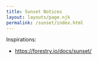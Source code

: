 ```yaml
---
title: Sunset Notices
layout: layouts/page.njk
permalink: /sunset/index.html
---
```

Inspirations:
- https://forestry.io/docs/sunset/
